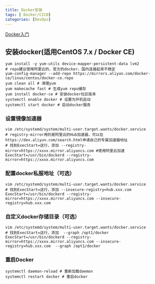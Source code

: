 ```yaml
---
title: Docker安装
tags: [ Docker/CICD]
categories: [DevOps]
---
```

[Docker入门](https://mp.weixin.qq.com/s/wquwxxGP2vW7dPfGBvR_Hg)

## 安装docker(适用CentOS 7.x / Docker CE)
```
yum install -y yum-utils device-mapper-persistent-data lvm2
# repo建议使用阿里云的，官方的docker，国内连接起来不稳定
yum-config-manager --add-repo https://mirrors.aliyun.com/docker-ce/linux/centos/docker-ce.repo
yum clean all # 清理yum
yum makecache fast # 生成yum repo缓存
yum install docker-ce # 安装docker社区版本
systemctl enable docker # 设置为开机启动
systemctl start docker # 启动docker服务
```

### 设置镜像加速器
```
vim /etc/systemd/system/multi-user.target.wants/docker.service
# registry-mirror用的是阿里云的Hub加速器，可以在https://dev.aliyun.com/search.html申请自己的专属加速器地址
# 找到ExecStart=这行，添加 --registry-mirror=https://xxxx.mirror.aliyuncs.com #使用阿里云加速
ExecStart=/usr/bin/dockerd --registry-mirror=https://xxxx.mirror.aliyuncs.com
```

### 配置docker私服地址（可选）
```
vim /etc/systemd/system/multi-user.target.wants/docker.service
# 找到ExecStart=这行，添加 --insecure-registry=hub.xxx.com
ExecStart=/usr/bin/dockerd --registry-mirror=https://xxxx.mirror.aliyuncs.com --insecure-registry=hub.xxx.com
```

### 自定义docker存储目录（可选）
```
vim /etc/systemd/system/multi-user.target.wants/docker.service
# 找到ExecStart=这行，添加  --graph /opt1/docker
ExecStart=/usr/bin/dockerd --registry-mirror=https://xxxx.mirror.aliyuncs.com --insecure-registry=hub.xxx.com  --graph /opt1/docker
```

### 重启Docker
```
systemctl daemon-reload # 重新加载daemon
systemctl restart docker # 重启docker
```

